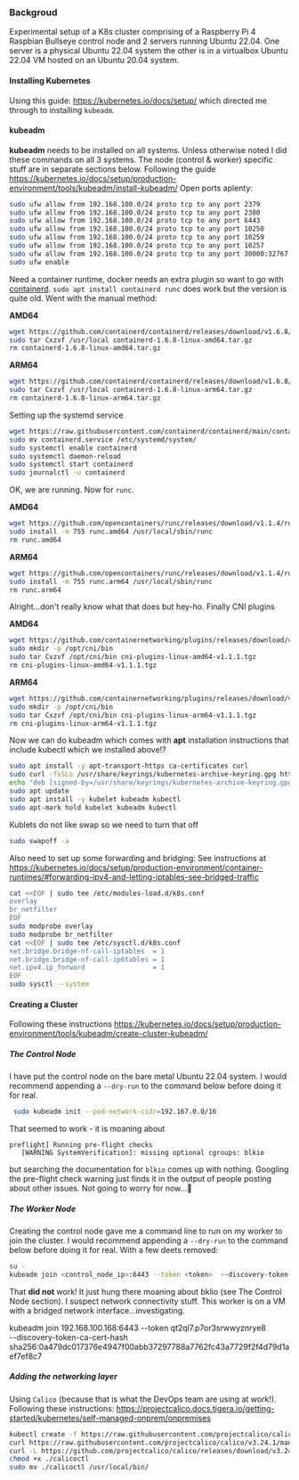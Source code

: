 ### Backgroud
Experimental setup of a K8s cluster comprising of a Raspberry Pi 4 Raspbian Bullseye control node and 2 servers running Ubuntu 22.04.
One server is a physical Ubuntu 22.04 system the other is in a virtualbox Ubuntu 22.04 VM hosted on an Ubuntu 20.04 system.
#### Installing Kubernetes
Using this guide: https://kubernetes.io/docs/setup/ which directed me through to installing `kubeadm`.
#### kubeadm
**kubeadm** needs to be installed on all systems. Unless otherwise noted I did these commands on all 3 systems. The node (control & worker) specific stuff are in separate sections below. Following the guide https://kubernetes.io/docs/setup/production-environment/tools/kubeadm/install-kubeadm/
Open ports aplenty:
```bash
sudo ufw allow from 192.168.100.0/24 proto tcp to any port 2379
sudo ufw allow from 192.168.100.0/24 proto tcp to any port 2380
sudo ufw allow from 192.168.100.0/24 proto tcp to any port 6443
sudo ufw allow from 192.168.100.0/24 proto tcp to any port 10250
sudo ufw allow from 192.168.100.0/24 proto tcp to any port 10259
sudo ufw allow from 192.168.100.0/24 proto tcp to any port 10257
sudo ufw allow from 192.168.100.0/24 proto tcp to any port 30000:32767
sudo ufw enable
```
Need a container runtime, docker needs an extra plugin so want to go with [containerd](https://github.com/containerd/containerd/blob/main/docs/getting-started.md). `sudo apt install containerd runc` does work but the version is quite old. Went with the manual method:

**AMD64**
```bash
wget https://github.com/containerd/containerd/releases/download/v1.6.8/containerd-1.6.8-linux-amd64.tar.gz
sudo tar Cxzvf /usr/local containerd-1.6.8-linux-amd64.tar.gz
rm containerd-1.6.8-linux-amd64.tar.gz 
```
**ARM64**
```bash
wget https://github.com/containerd/containerd/releases/download/v1.6.8/containerd-1.6.8-linux-arm64.tar.gz
sudo tar Cxzvf /usr/local containerd-1.6.8-linux-arm64.tar.gz
rm containerd-1.6.8-linux-arm64.tar.gz 
```
Setting up the systemd service
```bash
wget https://raw.githubusercontent.com/containerd/containerd/main/containerd.service
sudo mv containerd.service /etc/systemd/system/
sudo systemctl enable containerd
sudo systemctl daemon-reload 
sudo systemctl start containerd
sudo journalctl -u containerd
```
OK, we are running. Now for `runc`.

**AMD64**
```bash
wget https://github.com/opencontainers/runc/releases/download/v1.1.4/runc.amd64
sudo install -m 755 runc.amd64 /usr/local/sbin/runc
rm runc.amd64
```
**ARM64**
```bash
wget https://github.com/opencontainers/runc/releases/download/v1.1.4/runc.arm64
sudo install -m 755 runc.arm64 /usr/local/sbin/runc
rm runc.arm64
```
Alright...don't really know what that does but hey-ho.
Finally CNI plugins

**AMD64**
```bash
wget https://github.com/containernetworking/plugins/releases/download/v1.1.1/cni-plugins-linux-amd64-v1.1.1.tgz
sudo mkdir -p /opt/cni/bin
sudo tar Cxzvf /opt/cni/bin cni-plugins-linux-amd64-v1.1.1.tgz
rm cni-plugins-linux-amd64-v1.1.1.tgz
```
**ARM64**
```bash
wget https://github.com/containernetworking/plugins/releases/download/v1.1.1/cni-plugins-linux-arm64-v1.1.1.tgz
sudo mkdir -p /opt/cni/bin
sudo tar Cxzvf /opt/cni/bin cni-plugins-linux-arm64-v1.1.1.tgz
rm cni-plugins-linux-arm64-v1.1.1.tgz
```
Now we can do kubeadm which comes with **apt** installation instructions that include kubectl which we installed above!?
```bash
sudo apt install -y apt-transport-https ca-certificates curl
sudo curl -fsSLo /usr/share/keyrings/kubernetes-archive-keyring.gpg https://packages.cloud.google.com/apt/doc/apt-key.gpg
echo "deb [signed-by=/usr/share/keyrings/kubernetes-archive-keyring.gpg] https://apt.kubernetes.io/ kubernetes-xenial main" | sudo tee /etc/apt/sources.list.d/kubernetes.list
sudo apt update
sudo apt install -y kubelet kubeadm kubectl
sudo apt-mark hold kubelet kubeadm kubectl
```
Kublets do not like swap so we need to turn that off
```bash
sudo swapoff -a
```
Also need to set up some forwarding and bridging: See instructions at https://kubernetes.io/docs/setup/production-environment/container-runtimes/#forwarding-ipv4-and-letting-iptables-see-bridged-traffic
```bash
cat <<EOF | sudo tee /etc/modules-load.d/k8s.conf
overlay
br_netfilter
EOF
sudo modprobe overlay
sudo modprobe br_netfilter
cat <<EOF | sudo tee /etc/sysctl.d/k8s.conf
net.bridge.bridge-nf-call-iptables  = 1
net.bridge.bridge-nf-call-ip6tables = 1
net.ipv4.ip_forward                 = 1
EOF
sudo sysctl --system
```
#### Creating a Cluster
Following these instructions https://kubernetes.io/docs/setup/production-environment/tools/kubeadm/create-cluster-kubeadm/
##### The Control Node
I have put the control node on the bare metal Ubuntu 22.04 system. I would recommend appending a `--dry-run` to the command below before doing it for real.
```bash
 sudo kubeadm init --pod-network-cidr=192.167.0.0/16
 ```
 That seemed to work - it is moaning about 
 ```
preflight] Running pre-flight checks
	[WARNING SystemVerification]: missing optional cgroups: blkio
```
but searching the documentation for `blkio` comes up with nothing. Googling the pre-flight check warning just finds it in the output of people posting about other issues. Not going to worry for now...:shrug:
##### The Worker Node
Creating the control node gave me a command line to run on my worker to join the cluster. I would recommend appending a `--dry-run` to the command below before doing it for real. With a few deets removed:
```bash
su -
kubeadm join <control_node_ip>:6443 --token <token>  --discovery-token-ca-cert-hash sha256:<sha256>
```
That **did not** work! It just hung there moaning about bklio (see The Control Node section). I suspect network connectivity stuff. This worker is on a VM with a bridged network interface...investigating.

kubeadm join 192.168.100.168:6443 --token qt2ql7.p7or3srwwyznrye8 \
	--discovery-token-ca-cert-hash sha256:0a479dc017376e4947f00abb37297788a7762fc43a7729f2f4d79d1aef7ef8c7

##### Adding the networking layer

Using `Calico` (because that is what the DevOps team are using at work!).
Following these instructions: https://projectcalico.docs.tigera.io/getting-started/kubernetes/self-managed-onprem/onpremises
```bash
kubectl create -f https://raw.githubusercontent.com/projectcalico/calico/v3.24.1/manifests/tigera-operator.yaml
curl https://raw.githubusercontent.com/projectcalico/calico/v3.24.1/manifests/custom-resources.yaml -O
curl -L https://github.com/projectcalico/calico/releases/download/v3.24.1/calicoctl-linux-amd64 -o calicoctl
chmod +x ./calicoctl
sudo mv ./calicoctl /usr/local/bin/

```